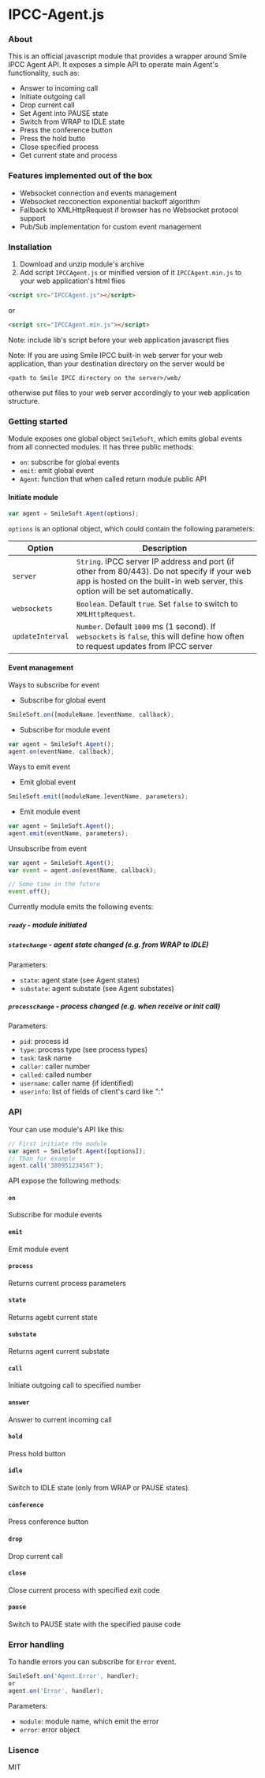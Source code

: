 # IPCC-Agent.js
### About
This is an official javascript module that provides a wrapper around Smile IPCC Agent API. 
It exposes a simple API to operate main Agent's functionality, such as:
- Answer to incoming call
- Initiate outgoing call
- Drop current call
- Set Agent into PAUSE state
- Switch from WRAP to IDLE state
- Press the conference button
- Press the hold butto
- Close specified process
- Get current state and process

### Features implemented out of the box
- Websocket connection and events management
- Websocket recconection exponential backoff algorithm
- Fallback to XMLHttpRequest if browser has no Websocket protocol support
- Pub/Sub implementation for custom event management

### Installation
1. Download and unzip module's archive
2. Add script `IPCCAgent.js` or minified version of it `IPCCAgent.min.js` to your web application's html flies
```html
<script src="IPCCAgent.js"></script>
```
or
```html
<script src="IPCCAgent.min.js"></script>
```
Note: include lib's script before your web application javascript flies

Note: If you are using Smile IPCC built-in web server for your web application, than your destination directory on the server would be
```
<path to Smile IPCC directory on the server>/web/
```
otherwise put files to your web server accordingly to your web application structure.

### Getting started
Module exposes one global object `SmileSoft`, which emits global events from all connected modules. It has three public methods:
- `on`: subscribe for global events
- `emit`: emit global event
- `Agent`: function that when called return module public API

#### Initiate module
```js
var agent = SmileSoft.Agent(options);
```
`options` is an optional object, which could contain the following parameters:

Option          | Description
----------------|----------------
`server`        | `String`. IPCC server IP address and port (if other from 80/443). Do not specify if your web app is hosted on the built-in web server, this option will be set automatically.
`websockets`    | `Boolean`. Default `true`. Set `false` to switch to `XMLHttpRequest`.
`updateInterval`| `Number`. Default `1000` ms (1 second). If `websockets` is `false`, this will define how often to request updates from IPCC server

#### Event management
Ways to subscribe for event
- Subscribe for global event

```js
SmileSoft.on([moduleName.]eventName, callback);
```
- Subscribe for module event

```js
var agent = SmileSoft.Agent();
agent.on(eventName, callback);
```

Ways to emit event
- Emit global event

```js
SmileSoft.emit([moduleName.]eventName, parameters);
```
- Emit module event

```js
var agent = SmileSoft.Agent();
agent.emit(eventName, parameters);
```

Unsubscribe from event
```js
var agent = SmileSoft.Agent();
var event = agent.on(eventName, callback);

// Some time in the future
event.off();
```

Currently module emits the following events:
##### `ready` - module initiated
##### `statechange` - agent state changed (e.g. from WRAP to IDLE)
Parameters:
- `state`: agent state (see Agent states) 
- `substate`: agent substate (see Agent substates)

##### `processchange` - process changed (e.g. when receive or init call)
Parameters:
- `pid`: process id
- `type`: process type (see process types)
- `task`: task name
- `caller`: caller number
- `called`: called number
- `username`: caller name (if identified)
- `userinfo`: list of fields of client's card like "<param>:<value>"

### API
Your can use module's API like this:
```js
// First initiate the module
var agent = SmileSoft.Agent([options]);
// Than for example
agent.call('380951234567');
```
API expose the following methods:
#### `on`
Subscribe for module events
#### `emit`
Emit module event
#### `process`
Returns current process parameters
#### `state`
Returns agebt current state
#### `substate`
Returns agent current substate
#### `call`
Initiate outgoing call to specified number
#### `answer`
Answer to current incoming call
#### `hold`
Press hold button
#### `idle`
Switch to IDLE state (only from WRAP or PAUSE states).
#### `conference`
Press conference button
#### `drop`
Drop current call
#### `close`
Close current process with specified exit code
#### `pause`
Switch to PAUSE state with the specified pause code

### Error handling
To handle errors you can subscribe for `Error` event.
```js
SmileSoft.on('Agent.Error', handler);
or
agent.on('Error', handler);
```
Parameters:
- `module`: module name, which emit the error
- `error`: error object

### Lisence
MIT

